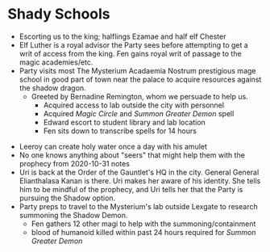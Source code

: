 <!-- TITLE: 2020 11 07 -->

<!-- SUBTITLE: A quick summary of 2020 11 07 -->

# Shady Schools

* Escorting us to the king; halflings Ezamae and half elf Chester
* Elf Luther is a royal advisor the Party sees before attempting to get a writ of access from the king. Fen gains royal writ of passage to the magic academies/etc.
* Party visits most The Mysterium Acadaemia Nostrum prestigious mage school in good part of town near the palace to acquire resources against the shadow dragon. 
  * Greeted by Bernadine Remington, whom we persuade to help us.
    * Acquired access to lab outside the city with personnel
    * Acquired *Magic Circle* and *Summon Greater Demon* spell
    * Edward escort to student library and lab location
    * Fen sits down to transcribe spells for 14 hours

- Leeroy can create holy water once a day with his amulet
- No one knows anything about "seers" that might help them with the prophecy from 2020-10-31 notes
- Uri is back at the Order of the Gauntlet's HQ in the city.  General General Elianthalasa Kanan is there. Uri makes her aware of his identity. She tells him to be mindful of the prophecy, and Uri tells her that the Party is pursuing the Shadow option.
- Party preps to travel to the Mysterium's lab outside Lexgate to research summoning the Shadow Demon.
  - Fen gathers 12 other magi to help with the summoning/containment
  - blood of humanoid killed within past 24 hours required for *Summon Greater Demon*